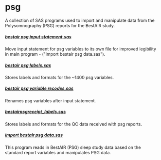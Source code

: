 psg
====
A collection of SAS programs used to import and manipulate data from the Polysomnography (PSG) reports for the BestAIR study.

##### [bestair psg input statement.sas](https://github.com/sleepepi/bestair-sas/blob/master/psg/bestair%20psg%20input%20statement.sas)  
Move input statement for psg variables to its own file for improved legibility in main program - ("import bestair psg data.sas").  

##### [bestair psg labels.sas](https://github.com/sleepepi/bestair-sas/blob/master/psg/bestair%20psg%20labels.sas)  
Stores labels and formats for the ~1400 psg variables.  

##### [bestair psg variable recodes.sas](https://github.com/sleepepi/bestair-sas/blob/master/psg/bestair%20psg%20variable%20recodes.sas)  
Renames psg variables after input statement.  

##### [bestairpsgreceipt_labels.sas](https://github.com/sleepepi/bestair-sas/blob/master/psg/bestairpsgreceipt_labels.sas)  
Stores labels and formats for the QC data received with psg reports.

##### [import bestair psg data.sas](https://github.com/sleepepi/bestair-sas/blob/master/psg/import%20bestair%20psg%20data.sas)  
This program reads in BestAIR (PSG) sleep study data based on the standard report variables and manipulates PSG data.  
